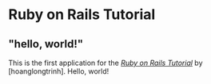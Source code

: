 # Ruby on Rails Tutorial

## "hello, world!"

This is the first application for the
[*Ruby on Rails Tutorial*](http://www.railstutorial.org/)
by [hoanglongtrinh]. Hello, world!

